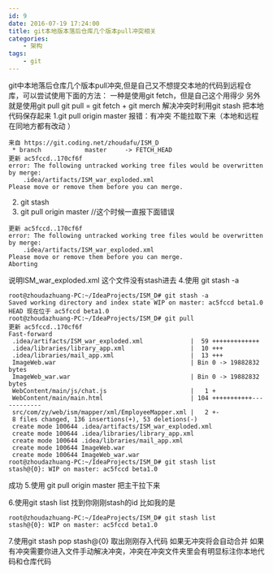 ```yaml
---
id: 9
date: 2016-07-19 17:24:00
title: git本地版本落后仓库几个版本pull冲突相关
categories:
    - 架构
tags:
    - git
---
```


git中本地落后仓库几个版本pull冲突,但是自己又不想提交本地的代码到远程仓库，可以尝试使用下面的方法：
一种是使用git fetch，但是自己这个用得少
另外就是使用git pull
git pull = git fetch + git merch
解决冲突时利用git stash 把本地代码保存起来
1.git pull origin master
报错：有冲突 不能拉取下来（本地和远程在同地方都有改动 ）

```
来自 https://git.coding.net/zhoudafu/ISM_D
 * branch            master     -> FETCH_HEAD
更新 ac5fccd..170cf6f
error: The following untracked working tree files would be overwritten by merge:
	.idea/artifacts/ISM_war_exploded.xml
Please move or remove them before you can merge.

```
2. git stash
3. git pull origin master //这个时候一直报下面错误

```
更新 ac5fccd..170cf6f
error: The following untracked working tree files would be overwritten by merge:
	.idea/artifacts/ISM_war_exploded.xml
Please move or remove them before you can merge.
Aborting

```
说明ISM_war_exploded.xml 这个文件没有stash进去
4.使用 git stash -a

```
root@zhoudazhuang-PC:~/IdeaProjects/ISM_D# git stash -a
Saved working directory and index state WIP on master: ac5fccd beta1.0
HEAD 现在位于 ac5fccd beta1.0
root@zhoudazhuang-PC:~/IdeaProjects/ISM_D# git pull
更新 ac5fccd..170cf6f
Fast-forward
 .idea/artifacts/ISM_war_exploded.xml             |  59 +++++++++++++
 .idea/libraries/library_app.xml                  |  10 +++
 .idea/libraries/mail_app.xml                     |  13 +++
 ImageWeb.war                                     | Bin 0 -> 19882832 bytes
 ImageWeb_war.war                                 | Bin 0 -> 19882832 bytes
 WebContent/main/js/chat.js                       |   1 +
 WebContent/main/main.html                        | 104 +++++++++++------------
 src/com/zy/web/ism/mapper/xml/EmployeeMapper.xml |   2 +-
 8 files changed, 136 insertions(+), 53 deletions(-)
 create mode 100644 .idea/artifacts/ISM_war_exploded.xml
 create mode 100644 .idea/libraries/library_app.xml
 create mode 100644 .idea/libraries/mail_app.xml
 create mode 100644 ImageWeb.war
 create mode 100644 ImageWeb_war.war
root@zhoudazhuang-PC:~/IdeaProjects/ISM_D# git stash list
stash@{0}: WIP on master: ac5fccd beta1.0

```
成功
5.使用 git pull origin master 把主干拉下来

6.使用git stash list
  找到你刚刚stash的id 比如我的是


```
root@zhoudazhuang-PC:~/IdeaProjects/ISM_D# git stash list
stash@{0}: WIP on master: ac5fccd beta1.0

```
7.使用git stash pop stash@{0} 取出刚刚存入代码 如果无冲突将会自动合并 如果有冲突需要你进入文件手动解决冲突，冲突在冲突文件夹里会有明显标注你本地代码和仓库代码


